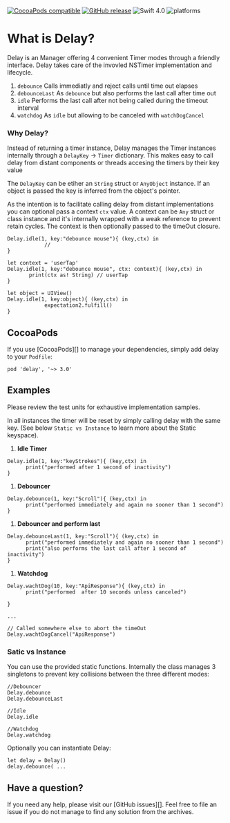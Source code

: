 [![CocoaPods compatible](https://img.shields.io/cocoapods/v/delay.svg)](#cocoapods) 
[![GitHub release](https://img.shields.io/github/release/eonfluxor/delay.svg)](https://github.com/eonfluxor/delay/releases) 
![Swift 4.0](https://img.shields.io/badge/Swift-4.0-orange.svg) 
![platforms](https://img.shields.io/badge/platform-iOS%20%7C%20macOS%20%7C%20tvOS%20%7C%20watchOS%20%7C%20Linux-lightgrey.svg)

# What is Delay?
Delay is an Manager offering 4 convenient Timer modes through a friendly interface. Delay takes care of the invovled NSTimer implementation and lifecycle. 

1. `debounce` Calls immediatly and reject calls until time out elapses
1. `debounceLast` As `debounce` but also performs the last call after time out
1. `idle` Performs the last call after not being called during the timeout interval
1. `watchdog` As `idle` but allowing to be canceled with `watchDogCancel`

### Why Delay?

Instead of returning a timer instance, Delay manages the Timer instances internally through a `DelayKey` -> `Timer` dictionary. This makes easy to call delay from distant components or threads accesing the timers by their key value 

The `DelayKey` can be etiher an `String` struct or `AnyObject` instance.  If an object is passed the key is inferred from the object's pointer.

As the intention is to facilitate calling delay from distant implementations you can optional pass a context `ctx` value. A context can be `Any` struct or class instance and it's internally wrapped with a weak reference to prevent retain cycles. The context is then optionally passed to the timeOut closure.


```
Delay.idle(1, key:"debounce mouse"){ (key,ctx) in
            //
}
```

```
let context = 'userTap'
Delay.idle(1, key:"debounce mouse", ctx: context){ (key,ctx) in
       print(ctx as! String) // userTap
}
```

```
let object = UIView()
Delay.idle(1, key:object){ (key,ctx) in
            expectation2.fulfill()
}
```

## CocoaPods

If you use [CocoaPods][] to manage your dependencies, simply add
delay to your `Podfile`:

```
pod 'delay', '~> 3.0'
```
   
## Examples

Please review the test units for exhaustive implementation samples.

In all instances the timer will be reset by simply calling delay with the same key. (See below `Static vs Instance` to learn more about the Static keyspace).

1. **Idle Timer**
    
```
Delay.idle(1, key:"keyStrokes"){ (key,ctx) in
      print("performed after 1 second of inactivity")
}
```
   
1. **Debouncer**

```
Delay.debounce(1, key:"Scroll"){ (key,ctx) in
      print("performed immediately and again no sooner than 1 second")
}
```

1. **Debouncer and perform last**

```
Delay.debounceLast(1, key:"Scroll"){ (key,ctx) in
      print("performed immediately and again no sooner than 1 second")
      print("also performs the last call after 1 second of inactivity")
}
```

1. **Watchdog**

```
Delay.wachtDog(10, key:"ApiResponse"){ (key,ctx) in
      print("performed  after 10 seconds unless canceled")

}

...

// Called somewhere else to abort the timeOut
Delay.wachtDogCancel("ApiResponse")

```

### Satic vs Instance

You can use the provided static functions. Internally the class manages 3 singletons to prevent key collisions between the three different modes:

```
//Debouncer
Delay.debounce
Delay.debounceLast

//Idle
Delay.idle

//Watchdog
Delay.watchdog
```

Optionally you can instantiate Delay:

```
let delay = Delay()
delay.debounce( ...
```

## Have a question?
If you need any help, please visit our [GitHub issues][]. Feel free to file an issue if you do not manage to find any solution from the archives.
